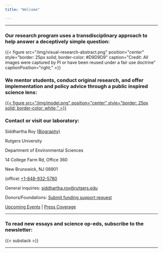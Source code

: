 ```yaml
---
title: "Welcome"

---
```


------

### Our research program uses a transdisciplinary approach to help answer a deceptively simple question:

{{< figure src="/img/visual-research-abstract.png" position="center" style="border: 25px solid; border-color: #D9D9D9" caption="Credit: All images were captured by PI or have been reused under a fair use doctrine" captionPosition="right;" >}}

### We mentor students, conduct original research, and offer implementation and policy advice through a public inspired science lens:
[{{< figure src="/img/model.png" position="center" style="border: 25px solid; border-color: white;" >}}](https://onlineethics.org/sites/onlineethics/files/2021-09/NAE%20Edwards%20Roy%20Submission.pdf)

### Contact or visit our laboratory:

Siddhartha Roy [(Biography)](/bio/)

Rutgers University

Department of Environmental Sciences

14 College Farm Rd, Office 360

New Brunswick, NJ 08901

(office) [+1-848-932-5780](tel:8489325780)

General inquiries: [siddhartha.roy@rutgers.edu](mailto:siddhartha.roy@rutgers.edu)

Donors/Foundations: [Submit funding support request](mailto:siddhartha.roy@rutgers.edu?subject=Funding)

[Upcoming Events](/events/) | [Press Coverage](/press/)

------

### To read new essays and science op-eds, subscribe to the newsletter:

{{< substack >}}

------
